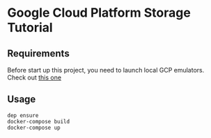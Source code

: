 # Google Cloud Platform Storage Tutorial
## Requirements
Before start up this project, you need to launch local GCP emulators.  
Check out [this one](https://github.com/morimolymoly/gcp-emulators)
## Usage
```
dep ensure
docker-compose build
docker-compose up
```
